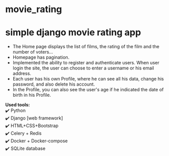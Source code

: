 # movie_rating
# simple django movie rating app

- The Home page displays the list of films, the rating of the film and the number of voters...
- Homepage has pagination.
- Implemented the ability to register and authenticate users. When user login the site, the user can choose to enter a username or his email address.
- Each user has his own Profile, where he can see all his data, change his password, and also delete his account.
- In the Profile, you can also see the user's age if he indicated the date of birth in his Profile.


__Used tools:__    
:heavy_check_mark: Python    
:heavy_check_mark: Django [web framework]      
:heavy_check_mark: HTML+CSS+Bootstrap    
:heavy_check_mark: Celery + Redis    
:heavy_check_mark: Docker + Docker-compose    
:heavy_check_mark: SQLite database    
